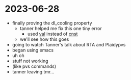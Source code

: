 2023-06-28
==========
- finally proving the dl_cooling property
	- tanner helped me fix this one tiny error
		- used [val]() instead of [cnst]()
	- we'll see how this goes
- going to watch Tanner's talk about RTA and Plaidypvs
- began using emacs
- uh oh
- stuff not working
- (like pvs commands)
- tanner leaving tmr...
